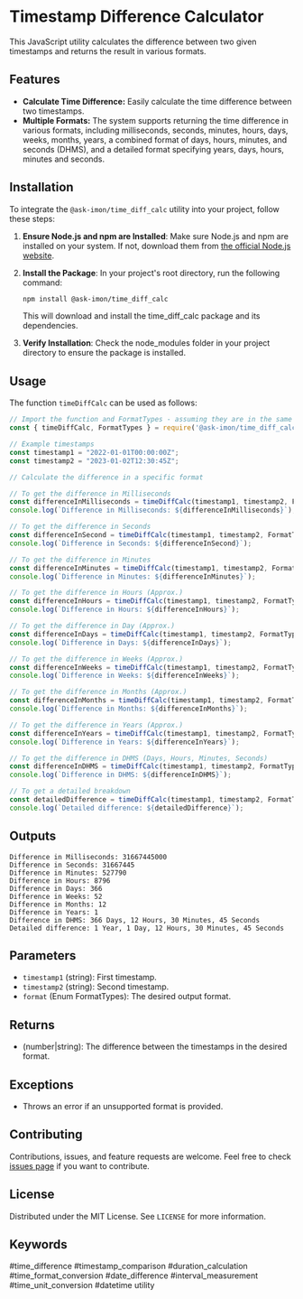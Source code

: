 
# Timestamp Difference Calculator

This JavaScript utility calculates the difference between two given timestamps and returns the result in various formats.

## Features

- **Calculate Time Difference:** Easily calculate the time difference between two timestamps.
- **Multiple Formats:** The system supports returning the time difference in various formats, including milliseconds, seconds, minutes, hours, days, weeks, months, years, a combined format of days, hours, minutes, and seconds (DHMS), and a detailed format specifying years, days, hours, minutes and seconds.

## Installation

To integrate the `@ask-imon/time_diff_calc` utility into your project, follow these steps:

1. **Ensure Node.js and npm are Installed**: Make sure Node.js and npm are installed on your system. If not, download them from [the official Node.js website](https://nodejs.org/).

2. **Install the Package**: In your project's root directory, run the following command:

   ```sh
   npm install @ask-imon/time_diff_calc
   ```

    This will download and install the time_diff_calc package and its dependencies.

3. **Verify Installation**: Check the node_modules folder in your project directory to ensure the package is installed.   

## Usage

The function `timeDiffCalc` can be used as follows:

```javascript
// Import the function and FormatTypes - assuming they are in the same file
const { timeDiffCalc, FormatTypes } = require('@ask-imon/time_diff_calc');

// Example timestamps
const timestamp1 = "2022-01-01T00:00:00Z";
const timestamp2 = "2023-01-02T12:30:45Z";

// Calculate the difference in a specific format

// To get the difference in Milliseconds
const differenceInMilliseconds = timeDiffCalc(timestamp1, timestamp2, FormatTypes.MILLISECOND);
console.log(`Difference in Milliseconds: ${differenceInMilliseconds}`);

// To get the difference in Seconds
const differenceInSecond = timeDiffCalc(timestamp1, timestamp2, FormatTypes.SECOND);
console.log(`Difference in Seconds: ${differenceInSecond}`);

// To get the difference in Minutes
const differenceInMinutes = timeDiffCalc(timestamp1, timestamp2, FormatTypes.MINUTE);
console.log(`Difference in Minutes: ${differenceInMinutes}`);

// To get the difference in Hours (Approx.)
const differenceInHours = timeDiffCalc(timestamp1, timestamp2, FormatTypes.HOUR);
console.log(`Difference in Hours: ${differenceInHours}`);

// To get the difference in Day (Approx.)
const differenceInDays = timeDiffCalc(timestamp1, timestamp2, FormatTypes.DAY);
console.log(`Difference in Days: ${differenceInDays}`);

// To get the difference in Weeks (Approx.)
const differenceInWeeks = timeDiffCalc(timestamp1, timestamp2, FormatTypes.WEEK);
console.log(`Difference in Weeks: ${differenceInWeeks}`);

// To get the difference in Months (Approx.)
const differenceInMonths = timeDiffCalc(timestamp1, timestamp2, FormatTypes.MONTH);
console.log(`Difference in Months: ${differenceInMonths}`);

// To get the difference in Years (Approx.)
const differenceInYears = timeDiffCalc(timestamp1, timestamp2, FormatTypes.YEAR);
console.log(`Difference in Years: ${differenceInYears}`);

// To get the difference in DHMS (Days, Hours, Minutes, Seconds)
const differenceInDHMS = timeDiffCalc(timestamp1, timestamp2, FormatTypes.DHMS);
console.log(`Difference in DHMS: ${differenceInDHMS}`);

// To get a detailed breakdown
const detailedDifference = timeDiffCalc(timestamp1, timestamp2, FormatTypes.DETAIL);
console.log(`Detailed difference: ${detailedDifference}`);
```

## Outputs
```#
Difference in Milliseconds: 31667445000
Difference in Seconds: 31667445
Difference in Minutes: 527790
Difference in Hours: 8796
Difference in Days: 366
Difference in Weeks: 52
Difference in Months: 12
Difference in Years: 1
Difference in DHMS: 366 Days, 12 Hours, 30 Minutes, 45 Seconds
Detailed difference: 1 Year, 1 Day, 12 Hours, 30 Minutes, 45 Seconds
```

## Parameters

- `timestamp1` (string): First timestamp.
- `timestamp2` (string): Second timestamp.
- `format` (Enum FormatTypes): The desired output format.

## Returns

- (number|string): The difference between the timestamps in the desired format.

## Exceptions

- Throws an error if an unsupported format is provided.

## Contributing

Contributions, issues, and feature requests are welcome. Feel free to check [issues page](link-to-issues-page) if you want to contribute.

## License

Distributed under the MIT License. See `LICENSE` for more information.

## Keywords

#time_difference
#timestamp_comparison
#duration_calculation
#time_format_conversion
#date_difference
#interval_measurement
#time_unit_conversion
#datetime utility
